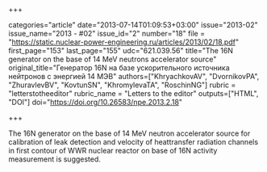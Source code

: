 +++

categories="article"
date="2013-07-14T01:09:53+03:00"
issue="2013-02"
issue_name="2013 - #02"
issue_id="2"
number="18"
file = "https://static.nuclear-power-engineering.ru/articles/2013/02/18.pdf"
first_page="153"
last_page="155"
udc="621.039.56"
title="The 16N generator on the base of 14 MeV neutrons accelerator source"
original_title="Генератор 16N на базе ускорительного источника нейтронов с энергией 14 МЭВ"
authors=["KhryachkovAV", "DvornikovPA", "ZhuravlevBV", "KovtunSN", "KhromylevaTA", "RoschinNG"]
rubric = "letterstotheeditor"
rubric_name = "Letters to the editor"
outputs=["HTML", "DOI"]
doi="https://doi.org/10.26583/npe.2013.2.18"

+++

The 16N generator on the base of 14 MeV neutron accelerator source for calibration of leak detection and velocity of heattransfer radiation channels in first contour of WWR nuclear reactor on base of 16N activity measurement is suggested.